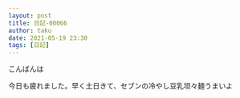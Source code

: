 ```yaml
---
layout: post
title: 日記-00066
author: taku
date: 2021-05-19 23:30
tags: [日記]
---
```


こんばんは

今日も疲れました。早く土日きて、セブンの冷やし豆乳坦々麺うまいよ